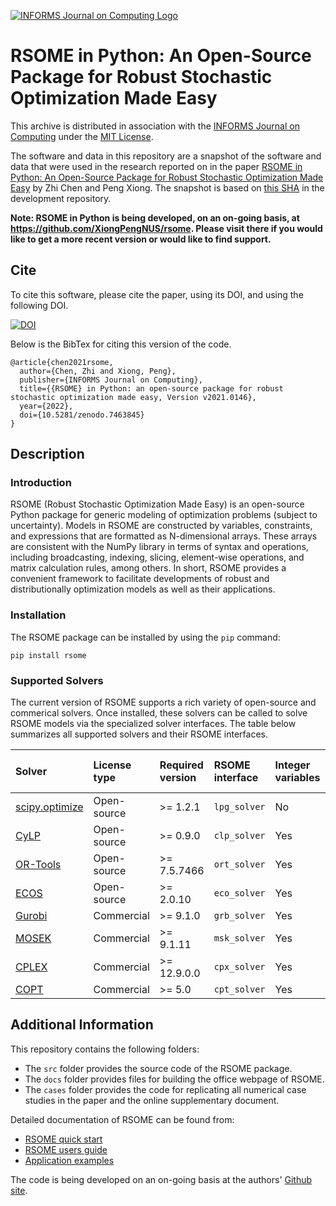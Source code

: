 [![INFORMS Journal on Computing Logo](https://INFORMSJoC.github.io/logos/INFORMS_Journal_on_Computing_Header.jpg)](https://pubsonline.informs.org/journal/ijoc)

# RSOME in Python: An Open-Source Package for Robust Stochastic Optimization Made Easy

This archive is distributed in association with the [INFORMS Journal on
Computing](https://pubsonline.informs.org/journal/ijoc) under the [MIT License](LICENSE).

The software and data in this repository are a snapshot of the software and data
that were used in the research reported on in the paper 
[RSOME in Python: An Open-Source Package for Robust Stochastic Optimization Made Easy](https://doi.org/10.1287/ijoc.2019.0934) by Zhi Chen and Peng Xiong.
The snapshot is based on 
[this SHA](https://github.com/tkralphs/JoCTemplate/commit/f7f30c63adbcb0811e5a133e1def696b74f3ba15) 
in the development repository. 

**Note: RSOME in Python is being developed, on an on-going basis, at 
https://github.com/XiongPengNUS/rsome. Please visit there if you would like to
get a more recent version or would like to find support.**

## Cite

To cite this software, please cite the paper, using its DOI, and  using the following DOI.

[![DOI](https://zenodo.org/badge/DOI/10.5281/zenodo.7463845.svg)](https://doi.org/10.5281/zenodo.7463845)

Below is the BibTex for citing this version of the code.

```
@article{chen2021rsome,
  author={Chen, Zhi and Xiong, Peng},
  publisher={INFORMS Journal on Computing},
  title={{RSOME} in Python: an open-source package for robust stochastic optimization made easy, Version v2021.0146},
  year={2022},
  doi={10.5281/zenodo.7463845}
}  
```

## Description

### Introduction

RSOME (Robust Stochastic Optimization Made Easy) is an open-source Python package for generic modeling of optimization problems (subject to uncertainty). Models in RSOME are constructed by variables, constraints, and expressions that are formatted as N-dimensional arrays. These arrays are consistent with the NumPy library in terms of syntax and operations, including broadcasting, indexing, slicing, element-wise operations, and matrix calculation rules, among others. In short, RSOME provides a convenient framework to facilitate developments of robust and distributionally optimization models as well as their applications.

### Installation

The RSOME package can be installed by using the <code>pip</code> command:

```
pip install rsome
```

### Supported Solvers

The current version of RSOME supports a rich variety of open-source and commerical solvers. Once installed, these solvers can be called to solve RSOME models via the specialized solver interfaces. The table below summarizes all supported solvers and their RSOME interfaces. 

| Solver                                                                                                                                          | License  type | Required version | RSOME interface | Integer variables | Second-order cone constraints | Exponential cone constraints |
|:----------------------------------------------------------------------------------------------------------------------------------------------- |:------------- |:---------------- |:--------------- |:----------------- |:----------------------------- |:---------------------------- |
| [scipy.optimize](https://docs.scipy.org/doc/scipy/reference/optimize.html)                                                                      | Open-source   | >= 1.2.1         | `lpg_solver`    | No                | No                            | No                           |
| [CyLP](https://github.com/coin-or/cylp)                                                                                                         | Open-source   | >= 0.9.0         | `clp_solver`    | Yes               | No                            | No                           |
| [OR-Tools](https://developers.google.com/optimization/install)                                                                                  | Open-source   | >= 7.5.7466      | `ort_solver`    | Yes               | No                            | No                           |
| [ECOS](https://github.com/embotech/ecos-python)                                                                                                 | Open-source   | >= 2.0.10        | `eco_solver`    | Yes               | Yes                           | Yes                          |
| [Gurobi](https://www.gurobi.com/documentation/9.0/quickstart_mac/ins_the_anaconda_python_di.html)                                               | Commercial    | >= 9.1.0         | `grb_solver`    | Yes               | Yes                           | No                           |
| [MOSEK](https://docs.mosek.com/9.2/pythonapi/install-interface.html)                                                                            | Commercial    | >= 9.1.11        | `msk_solver`    | Yes               | Yes                           | Yes                          |
| [CPLEX](https://www.ibm.com/support/knowledgecenter/en/SSSA5P_12.8.0/ilog.odms.cplex.help/CPLEX/GettingStarted/topics/set_up/Python_setup.html) | Commercial    | >= 12.9.0.0      | `cpx_solver`    | Yes               | Yes                           | No                           |
| [COPT](https://www.shanshu.ai/copt)                                                                                                             | Commercial    | >= 5.0           | `cpt_solver`    | Yes               | Yes                           | No                           |

## Additional Information

This repository contains the following folders:

- The `src` folder provides the source code of the RSOME package.
- The `docs` folder provides files for building the office webpage of RSOME.
- The `cases` folder provides the code for replicating all numerical case studies in the paper and the online supplementary document.

Detailed documentation of RSOME can be found from:

- [RSOME quick start](https://xiongpengnus.github.io/rsome/)
- [RSOME users guide](https://xiongpengnus.github.io/rsome/user_guide)
- [Application examples](https://xiongpengnus.github.io/rsome/examples)

The code is being developed on an on-going basis at the authors' [Github site](https://github.com/XiongPengNUS/rsome).
